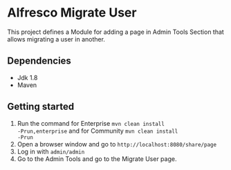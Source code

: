 # Alfresco Migrate User

This project defines a Module for adding a page in Admin Tools Section that allows migrating a user in another.

## Dependencies
- Jdk 1.8
- Maven

## Getting started
1. Run the command for Enterprise <code>mvn clean install -Prun,enterprise</code> and for Community <code>mvn clean install -Prun</code>
2. Open a browser window and go to <code>http://localhost:8080/share/page</code>
3. Log in with <code>admin/admin</code>
4. Go to the Admin Tools and go to the Migrate User page.
